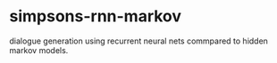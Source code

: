 # simpsons-rnn-markov
dialogue generation using recurrent neural nets commpared to hidden markov models.
